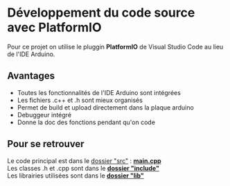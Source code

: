 # Développement du code source avec PlatformIO

Pour ce projet on utilise le pluggin **PlatformIO** de Visual Studio Code au lieu de l'IDE Arduino.  

## Avantages
- Toutes les fonctionnalités de l'IDE Arduino sont intégrées
- Les fichiers .c++ et .h sont mieux organisés
- Permet de build et upload directement dans la plaque arduino
- Debuggeur intégré
- Donne la doc des fonctions pendant qu'on code

## Pour se retrouver
Le code principal est dans le [dossier "src"](ArtBot_Code/src) : **[main.cpp](ArtBot_Code/src/main.cpp)**  
Les classes .h et .cpp sont dans le **[dossier "include"](ArtBot_Code/include)**  
Les librairies utilisées sont dans le **[dossier "lib"](ArtBot_Code/lib)**
